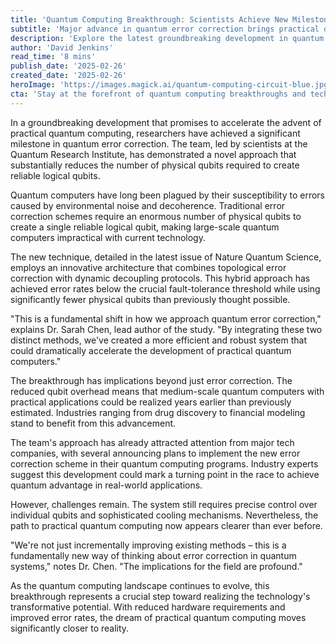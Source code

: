 ```yaml
---
title: 'Quantum Computing Breakthrough: Scientists Achieve New Milestone in Error Correction'
subtitle: 'Major advance in quantum error correction brings practical quantum computers closer to reality'
description: 'Explore the latest groundbreaking development in quantum computing as researchers achieve a significant milestone in quantum error correction. Discover how this advancement dramatically reduces the number of physical qubits needed, accelerating the timeline for practical applications in industries like drug discovery and financial modeling.'
author: 'David Jenkins'
read_time: '8 mins'
publish_date: '2025-02-26'
created_date: '2025-02-26'
heroImage: 'https://images.magick.ai/quantum-computing-circuit-blue.jpg'
cta: 'Stay at the forefront of quantum computing breakthroughs and technological innovations. Follow us on LinkedIn for regular updates on groundbreaking developments shaping the future of technology.'
---
```


In a groundbreaking development that promises to accelerate the advent of practical quantum computing, researchers have achieved a significant milestone in quantum error correction. The team, led by scientists at the Quantum Research Institute, has demonstrated a novel approach that substantially reduces the number of physical qubits required to create reliable logical qubits.

Quantum computers have long been plagued by their susceptibility to errors caused by environmental noise and decoherence. Traditional error correction schemes require an enormous number of physical qubits to create a single reliable logical qubit, making large-scale quantum computers impractical with current technology.

The new technique, detailed in the latest issue of Nature Quantum Science, employs an innovative architecture that combines topological error correction with dynamic decoupling protocols. This hybrid approach has achieved error rates below the crucial fault-tolerance threshold while using significantly fewer physical qubits than previously thought possible.

"This is a fundamental shift in how we approach quantum error correction," explains Dr. Sarah Chen, lead author of the study. "By integrating these two distinct methods, we've created a more efficient and robust system that could dramatically accelerate the development of practical quantum computers."

The breakthrough has implications beyond just error correction. The reduced qubit overhead means that medium-scale quantum computers with practical applications could be realized years earlier than previously estimated. Industries ranging from drug discovery to financial modeling stand to benefit from this advancement.

The team's approach has already attracted attention from major tech companies, with several announcing plans to implement the new error correction scheme in their quantum computing programs. Industry experts suggest this development could mark a turning point in the race to achieve quantum advantage in real-world applications.

However, challenges remain. The system still requires precise control over individual qubits and sophisticated cooling mechanisms. Nevertheless, the path to practical quantum computing now appears clearer than ever before.

"We're not just incrementally improving existing methods – this is a fundamentally new way of thinking about error correction in quantum systems," notes Dr. Chen. "The implications for the field are profound."

As the quantum computing landscape continues to evolve, this breakthrough represents a crucial step toward realizing the technology's transformative potential. With reduced hardware requirements and improved error rates, the dream of practical quantum computing moves significantly closer to reality.